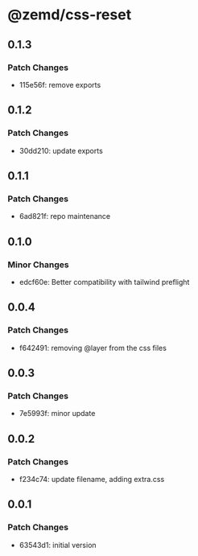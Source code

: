 # @zemd/css-reset

## 0.1.3

### Patch Changes

- 115e56f: remove exports

## 0.1.2

### Patch Changes

- 30dd210: update exports

## 0.1.1

### Patch Changes

- 6ad821f: repo maintenance

## 0.1.0

### Minor Changes

- edcf60e: Better compatibility with tailwind preflight

## 0.0.4

### Patch Changes

- f642491: removing @layer from the css files

## 0.0.3

### Patch Changes

- 7e5993f: minor update

## 0.0.2

### Patch Changes

- f234c74: update filename, adding extra.css

## 0.0.1

### Patch Changes

- 63543d1: initial version
